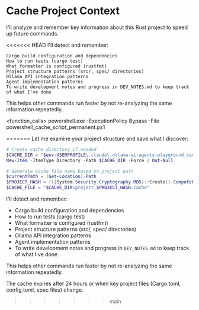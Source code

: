 # Cache Project Context

I'll analyze and remember key information about this Rust project to speed up future commands.

<<<<<<< HEAD
I'll detect and remember:

    Cargo build configuration and dependencies
    How to run tests (cargo test)
    What formatter is configured (rustfmt)
    Project structure patterns (src/, spec/ directories)
    Ollama API integration patterns
    Agent implementation patterns
    To write development notes and progress in DEV_NOTES.md to keep track of what I've done

This helps other commands run faster by not re-analyzing the same information repeatedly.

<function_calls>
<invoke name="Bash">
<parameter name="command">powershell.exe -ExecutionPolicy Bypass -File powershell_cache_script_permanent.ps1</parameter>
</invoke>

=======
Let me examine your project structure and save what I discover:

```powershell
# Create cache directory if needed
$CACHE_DIR = "$env:USERPROFILE\.claude\.ollama-ai-agents-playground_cache"
New-Item -ItemType Directory -Path $CACHE_DIR -Force | Out-Null

# Generate cache file name based on project path
$currentPath = (Get-Location).Path
$PROJECT_HASH = (([System.Security.Cryptography.MD5]::Create().ComputeHash([System.Text.Encoding]::UTF8.GetBytes($currentPath)) | ForEach-Object { $_.ToString('x2') }) -join '').Substring(0,8)
$CACHE_FILE = "$CACHE_DIR\project_$PROJECT_HASH.cache"
```

I'll detect and remember:
- Cargo build configuration and dependencies
- How to run tests (cargo test)
- What formatter is configured (rustfmt)
- Project structure patterns (src/, spec/ directories)
- Ollama API integration patterns
- Agent implementation patterns
- To write development notes and progress in `DEV_NOTES.md` to keep track of what I've done

This helps other commands run faster by not re-analyzing the same information repeatedly.

The cache expires after 24 hours or when key project files (Cargo.toml, config.toml, spec files) change.
>>>>>>> main
